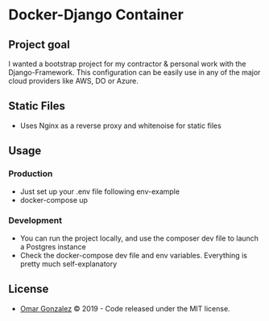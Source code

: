 # Docker-Django Container

## Project goal

I wanted a bootstrap project for my contractor & personal work with the Django-Framework. 
This configuration can be easily use in any of the major cloud providers like AWS, DO or Azure. 

## Static Files

* Uses Nginx as a reverse proxy and whitenoise for static files 

## Usage

### Production

* Just set up your .env file following env-example
* docker-compose up

### Development

* You can run the project locally, and use the composer dev file to launch a Postgres instance
* Check the docker-compose dev file and env variables. Everything is pretty much self-explanatory

## License

* [Omar Gonzalez](https://omar-gonzalez.github.io/dev/) &copy; 2019 - Code released under the MIT license.
